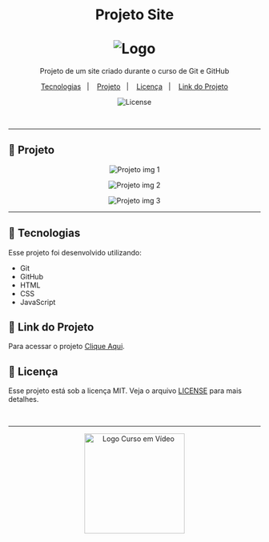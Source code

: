 <h1 align="center"> 
   Projeto Site
   <br><br>
  <img alt="Logo" src="https://github.com/user-attachments/assets/486aaeb0-5f17-47b0-a0a5-0873da0d0e5f">
</h1>

<p align="center">
 Projeto de um site criado durante o curso de Git e GitHub
</p>

<p align="center">
  <a href="#-tecnologias">Tecnologias</a>&nbsp;&nbsp;&nbsp;|&nbsp;&nbsp;&nbsp;
  <a href="#-projeto">Projeto</a>&nbsp;&nbsp;&nbsp;|&nbsp;&nbsp;&nbsp;
  <a href="#-licença">Licença</a>&nbsp;&nbsp;&nbsp;|&nbsp;&nbsp;&nbsp;
  <a href="#-link-do-projeto">Link do Projeto</a>
</p>

<p align="center">
  <img alt="License" src="https://img.shields.io/static/v1?label=license&message=MIT&color=0F172A&labelColor=1D4ED8">
</p>

<br>

---

##  📂 Projeto

<p align="center">
  <img alt="Projeto img 1" src="https://github.com/user-attachments/assets/0cb23027-6b11-4e6e-b52f-504b94657f6a">
</p>

<p align="center">
  <img alt="Projeto img 2" src="https://github.com/user-attachments/assets/4f895582-c119-464f-b8cb-5d63650db119">
</p>

<p align="center">
  <img alt="Projeto img 3" src="https://github.com/user-attachments/assets/e9611fef-8fe5-4e95-b679-b6f11e18fbf0">
</p>

---

## 🚀 Tecnologias

Esse projeto foi desenvolvido utilizando:

- Git
- GitHub
- HTML
- CSS
- JavaScript

## 🔗 Link do Projeto

Para acessar o projeto <a href="https://curso-git-github-guanabara.vercel.app/" target="_blank">Clique Aqui</a>.

## 📝 Licença

Esse projeto está sob a licença MIT. Veja o arquivo [LICENSE](./LICENSE) para mais detalhes.

<br>

---

<p align="center">
  <img alt="Logo Curso em Vídeo" src="https://github.com/user-attachments/assets/6f3a87a4-1da5-437f-bee1-024013b58ad3" width="200px" />
</p>
